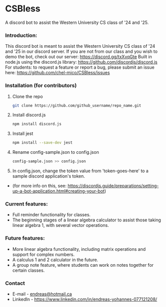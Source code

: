# CSBless

A discord bot to assist the Western University CS class of '24 and '25.

### Introduction:
This discord bot is meant to assist the Western University CS class of '24 and '25 in our discord server. If you are not from our class and you wish to demo the bot, check out our server: https://discord.gg/txXvqGte
Built in node.js using the discord.js library: https://github.com/discordjs/discord.js
For students: to request a feature or report a bug, please submit an issue here: https://github.com/chel-mico/CSBless/issues

### Installation (for contributors)

1. Clone the repo
   ```sh
   git clone https://github.com/github_username/repo_name.git
   ```
2. Install discord.js
   ```sh
   npm install discord.js
   ```
3. Install jest
   ```sh
   npm install --save-dev jest
   ```
4. Rename config-sample.json to config.json
   ```sh
   config-sample.json >> config.json
   ```
5. In config.json, change the token value from 'token-goes-here' to a sample discord application's token. 
* (for more info on this, see: https://discordjs.guide/preparations/setting-up-a-bot-application.html#creating-your-bot)

### Current features:
* Full reminder functionality for classes.
* The beginning stages of a linear algebra calculator to assist those taking linear algebra 1, with several vector operations.

### Future features:
* More linear algebra functionality, including matrix operations and support for complex numbers.
* A calculus 1 and 2 calculator in the future.
* A group note feature, where students can work on notes together for certain classes.

### Contact
* E-mail - endreas@hotmail.ca
* LinkedIn - https://www.linkedin.com/in/endreas-yohannes-077121208/
